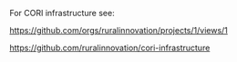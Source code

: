 For CORI infrastructure see: 

https://github.com/orgs/ruralinnovation/projects/1/views/1

https://github.com/ruralinnovation/cori-infrastructure

 